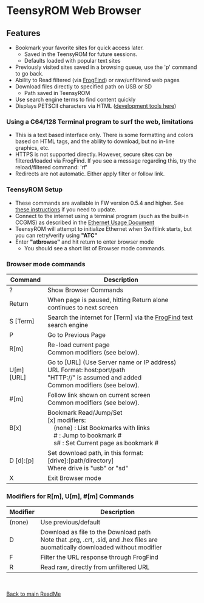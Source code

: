# TeensyROM Web Browser

## Features
* Bookmark your favorite sites for quick access later.
  * Saved in the TeensyROM for future sessions. 
  * Defaults loaded with popular text sites
* Previously visited sites saved in a browsing queue, use the 'p' command to go back.
* Ability to Read filtered (via [FrogFind](http://www.frogfind.com/)) or raw/unfiltered web pages
* Download files directly to specified path on USB or SD 
  * Path saved in TeensyROM
* Use search engine terms to find content quickly
* Displays PETSCII characters via HTML ([development tools here](http://sensoriumembedded.com/tinyweb64/petsciitag/))

### Using a C64/128 Terminal program to surf the web, limitations
* This is a text based interface only.  There is some formatting and colors based on HTML tags, and the ability to download, but no in-line graphics, etc. 
* HTTPS is not supported directly.  However, secure sites can be filtered/loaded via FrogFind.  If you see a message regarding this, try the reload/filtered command: 'rf'
* Redirects are not automatic. Either apply filter or follow link.

### TeensyROM Setup
* These commands are available in FW version 0.5.4 and higher. See [these instructions](General_Usage.md#firmware-updates) if you need to update.
* Connect to the internet using a terminal program (such as the built-in CCGMS) as described in the [Ethernet Usage Document](Ethernet_Usage.md)
* TeensyROM will attempt to initialize Ethernet when Swiftlink starts, but you can retry/verify using **"ATC"**
* Enter **"atbrowse"** and hit return to enter browser mode
  * You should see a short list of Browser mode commands.
    
### Browser mode commands
| Command | Description |
|--|--|
| ? | Show Browser Commands |
| Return | When page is paused, hitting Return alone continues to next screen |
| S [Term] | Search the internet for [Term] via the [FrogFind](http://frogfind.com/about.php) text search engine |
| P | Go to Previous Page |
| R[m] | Re-load current page<br>Common modifiers (see below). |
| U[m] [URL]| Go to [URL] (Use Server name or IP address)<br>URL Format: host:port/path<br>"HTTP://" is assumed and added<br>Common modifiers (see below). |
| #[m] | Follow link shown on current screen<br>Common modifiers (see below). |
| B[x] | Bookmark Read/Jump/Set<br>[x] modifiers:<br>&ensp;&ensp;(none) : List Bookmarks with links<br>&ensp;&ensp;#  :  Jump to bookmark #<br>&ensp;&ensp;s# : Set Current page as bookmark # |
| D [d]:[p] | Set download path, in this format:<br>[drive]:[path/directory] <br>Where drive is "usb" or "sd"  |
| X | Exit Browser mode |

### Modifiers for R[m], U[m], #[m] Commands
| Modifier | Description |
|--|--|
| (none) | Use previous/default |
| D | Download as file to the Download path<br>Note that .prg, .crt, .sid, and .hex files are auomatically downloaded without modifier |
| F | Filter the URL response through FrogFind |
| R | Read raw, directly from unfiltered URL |

 <br>

[Back to main ReadMe](/README.md)
 
